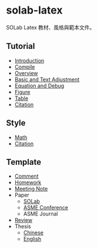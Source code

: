 # solab-latex

SOLab Latex 教材、風格與範本文件。

## Tutorial

- [Introduction](./Tutorial/Introduction.md)
- [Compile](./Tutorial/Compile.md)
- [Overview](./Tutorial/Overview/Latex_overview.pdf)
- [Basic and Text Adjustment](./Tutorial/Basic/Latex_basic_and_text_adjustment.pdf)
- [Equation and Debug](./Tutorial/Equation/Latex_equation.pdf)
- [Figure](./Tutorial/Figure/Latex_Figure.pdf)
- [Table](./Tutorial/Table/Latex_Table.pdf)
- [Citation](./Tutorial/Citation.md)

## Style

- [Math](./Style/Math.md)
- [Citation](./Style/Citation.md)

## Template

- [Comment](./Template/Comment/SOLab_Comment.pdf)
- [Homework](./Template/Homework/SOLab_Homework.pdf)
- [Meeting Note](./Template/Meeting_Note/SOLab_Meeting_Note.pdf)
- Paper
    - [SOLab](./Template/Paper/SOLab/SOLab_Paper.pdf)
    - [ASME Conference](./Template/Paper/ASME_Conference/asme2e.pdf)
    - ASME Journal
- [Review](./Template/Review/SOLab_Review.pdf)
- Thesis
    - [Chinese](./Template/Thesis/README.md)
    - [English](./Template/Thesis/English/README.md)

